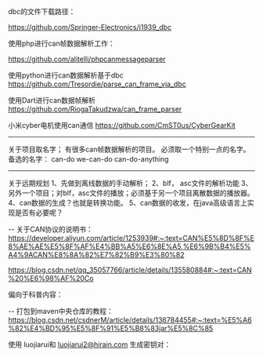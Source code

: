 dbc的文件下载路径：

https://github.com/Springer-Electronics/j1939_dbc

使用php进行can帧数据解析工作：

https://github.com/alitelli/phpcanmessageparser


使用python进行can数据解析基于dbc
https://github.com/Tresordie/parse_can_frame_via_dbc

使用Dart进行can数据帧解析
https://github.com/RiogaTakudzwa/can_frame_parser

小米cyber电机使用can通信
https://github.com/CmST0us/CyberGearKit


---
关于项目取名字；
有很多can帧数据解析的项目。
必须取一个特别一点的名字。
备选的名字：
can-do
we-can-do
can-do-anything


---
关于远期规划
1、先做到离线数据的手动解析；
2、blf， asc文件的解析功能
3、另外一个项目；对blf，asc文件的播放；必须基于另一个项目离散数据的播放器。
4、can数据的生成？也就是转换功能。
5、can数据的收发，在java高级语言上实现是否有必要呢？

-- 
关于CAN协议的说明书：
https://developer.aliyun.com/article/1253939#:~:text=CAN%E5%8D%8F%E8%AE%AE%E5%8F%AF%E4%BB%A5%E6%8E%A5,%E6%9B%B4%E5%A4%9ACAN%E8%8A%82%E7%82%B9%E3%80%82

https://blog.csdn.net/qq_35057766/article/details/135580884#:~:text=CAN%20%E6%98%AF%20Co


偏向于科普内容：

-- 
打包到maven中央仓库的教程：
https://blog.csdn.net/csdnerM/article/details/136784455#:~:text=%E5%A6%82%E4%BD%95%E5%8F%91%E5%B8%83jar%E5%8C%85


使用
luojiarui和 luojiarui2@hirain.com
生成密钥对：